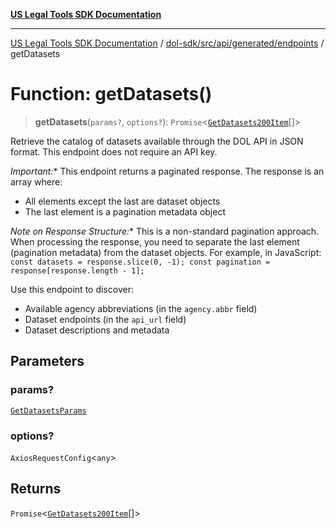 [**US Legal Tools SDK Documentation**](../../../../../../README.md)

***

[US Legal Tools SDK Documentation](../../../../../../README.md) / [dol-sdk/src/api/generated/endpoints](../README.md) / getDatasets

# Function: getDatasets()

> **getDatasets**(`params?`, `options?`): `Promise`\<[`GetDatasets200Item`](../../model/type-aliases/GetDatasets200Item.md)[]\>

Retrieve the catalog of datasets available through the DOL API in JSON format.
This endpoint does not require an API key.

*Important:** This endpoint returns a paginated response. The response is an array where:
- All elements except the last are dataset objects
- The last element is a pagination metadata object

*Note on Response Structure:** This is a non-standard pagination approach. When processing 
the response, you need to separate the last element (pagination metadata) from the dataset 
objects. For example, in JavaScript: `const datasets = response.slice(0, -1); const pagination = response[response.length - 1];`

Use this endpoint to discover:
- Available agency abbreviations (in the `agency.abbr` field)
- Dataset endpoints (in the `api_url` field)
- Dataset descriptions and metadata

## Parameters

### params?

[`GetDatasetsParams`](../../model/type-aliases/GetDatasetsParams.md)

### options?

`AxiosRequestConfig`\<`any`\>

## Returns

`Promise`\<[`GetDatasets200Item`](../../model/type-aliases/GetDatasets200Item.md)[]\>
